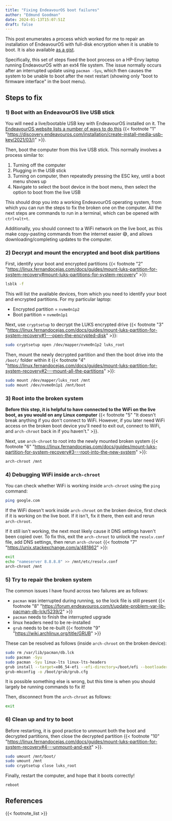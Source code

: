 ```yaml
---
title: "Fixing EndeavourOS boot failures"
author: "Edmund Goodman"
date: 2024-01-13T15:07:51Z
draft: false
---
```


This post enumerates a process which worked for me to repair an installation of EndeavourOS with full-disk encryption when it is unable to boot. It is also available [as a gist](https://gist.github.com/EdmundGoodman/c057ce0c826fd0edde7917d15b709f4f).

Specifically, this set of steps fixed the boot process on a HP-Envy laptop running EndeavourOS with an ext4 file system. The issue normally occurs after an interrupted update using `pacman -Syu`, which then causes the system to be unable to boot after the next restart (showing only "boot to firmware interface" in the boot menu).

## Steps to fix

### 1) Boot with an EndeavourOS live USB stick

You will need a live/bootable USB key with EndeavourOS installed on it. The [EndeavourOS website lists a number of ways to do this](https://discovery.endeavouros.com/installation/create-install-media-usb-key/2021/03/) {{< footnote "1" "<https://discovery.endeavouros.com/installation/create-install-media-usb-key/2021/03/)>" >}}.

Then, boot the computer from this live USB stick. This normally involves a process similar to:

1) Turning off the computer
2) Plugging in the USB stick
3) Turning on computer, then repeatedly pressing the ESC key, until a boot menu shows up
4) Navigate to select the boot device in the boot menu, then select the option to boot from the live USB

This should drop you into a working EndeavourOS operating system, from which you can run the steps to fix the broken one on the computer. All the next steps are commands to run in a terminal, which can be opened with `ctrl+alt+t`.

Additionally, you should connect to a WiFi network on the live boot, as this make copy-pasting commands from the internet easier :sweat_smile:, and allows downloading/completing updates to the computer.

### 2) Decrypt and mount the encrypted and boot disk partitions

First, identify your boot and encrypted partitions {{< footnote "2" "<https://linux.fernandocejas.com/docs/guides/mount-luks-partition-for-system-recovery#mount-luks-partitions-for-system-recovery>" >}}:

```bash
lsblk -f

```

This will list the available devices, from which you need to identify your boot and encrypted partitions. For my particular laptop:

- Encrypted partition = `nvme0n1p2`
- Boot partition = `nvme0n1p1`

Next, use `cryptsetup` to decrypt the LUKS encrypted drive {{< footnote "3" "<https://linux.fernandocejas.com/docs/guides/mount-luks-partition-for-system-recovery#1---open-the-encrypted-disk>" >}}:

```bash
sudo cryptsetup open /dev/mapper/nvme0n1p2 luks_root
```

Then, mount the newly decrypted partition and then the boot drive into the `/boot/` folder within it {{< footnote "4" "<https://linux.fernandocejas.com/docs/guides/mount-luks-partition-for-system-recovery#2---mount-all-the-partitions>" >}}:

```bash
sudo mount /dev/mapper/luks_root /mnt
sudo mount /dev/nvme0n1p1 /mnt/boot
```

### 3) Root into the broken system

**Before this step, it is helpful to have connected to the WiFi on the live boot, as you would on any Linux computer** {{< footnote "5" "It doesn't break anything if you don't connect to WiFi. However, if you later need WiFi access on the broken boot device you'll need to exit out, connect to WiFi, and `arch-chroot` back in if you haven't." >}}.

Next, use `arch-chroot` to root into the newly mounted broken system {{< footnote "6" "<https://linux.fernandocejas.com/docs/guides/mount-luks-partition-for-system-recovery#3---root-into-the-new-system>" >}}:

```bash
arch-chroot /mnt
```

### 4) Debugging WiFi inside `arch-chroot`

You can check whether WiFi is working inside `arch-chroot` using the `ping` command:

```bash
ping google.com
```

If the WiFi doesn't work inside `arch-chroot` on the broken device, first check if it is working on the live boot. If it isn't, fix it there, then exit and rerun `arch-chroot`.

If it still isn't working, the next most likely cause it DNS settings haven't been copied over. To fix this, exit the `arch-chroot` to unlock the `resolv.conf` file, add DNS settings, then rerun `arch-chroot` {{< footnote "7" "<https://unix.stackexchange.com/a/481862>" >}}:

```bash
exit
echo "nameserver 8.8.8.8" >> /mnt/etc/resolv.conf
arch-chroot /mnt
```

### 5) Try to repair the broken system

The common issues I have found across two failures are as follows:

- `pacman` was interrupted during running, so the lock file is still present {{< footnote "8" "<https://forum.endeavouros.com/t/update-problem-var-lib-pacman-db-lck/5239/2>" >}}
- `pacman` needs to finish the interrupted upgrade
- linux headers need to be re-installed
- `grub` needs to be re-built {{< footnote "9" "<https://wiki.archlinux.org/title/GRUB>" >}}

These can be resolved as follows (inside `arch-chroot` on the broken device):

```bash
sudo rm /var/lib/pacman/db.lck
sudo pacman -Syu
sudo pacman -Syu linux-lts linux-lts-headers
grub install --target=x86_54-efi --efi-directory=/boot/efi --bootloader-id=GRUB
grub-mkconfig -o /boot/grub/grub.cfg
```

It is possible something else is wrong, but this time is when you should largely be running commands to fix it!

Then, disconnect from the `arch-chroot` as follows:

```bash
exit
```

### 6) Clean up and try to boot

Before restarting, it is good practice to unmount both the boot and decrypted partitions, then close the decrypted partition {{< footnote "10" "<https://linux.fernandocejas.com/docs/guides/mount-luks-partition-for-system-recovery#4---unmount-and-exit>" >}}.

```bash
sudo umount /mnt/boot/
sudo umount /mnt
sudo cryptsetup close luks_root
```

Finally, restart the computer, and hope that it boots correctly!

```bash
reboot
```

## References

{{< footnote_list >}}
